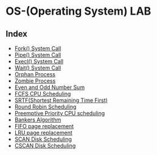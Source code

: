 # OS-(Operating System) LAB

## Index

  - [Fork() System Call](./codes/fork().c)
  - [Pipe() System Call](./codes/Pipe().c)
  - [Execl() System Call](./codes/execl_system_call.c)
  - [Wait() System Call](./codes/wait_system_call.c)
  - [Orphan Process](./codes/Orphan_process.c)
  - [Zombie Process](./codes/Zombie_Process.c)
  - [Even and Odd Number Sum](./codes/Even_Odd_Sum.c)
  - [FCFS CPU Scheduling](./codes/FCFS_using_Array.c)
  - [SRTF(Shortest Remaining Time First)](./codes/SRTF_using_Array.c)
  - [Round Robin Scheduling](./codes/Round_Robin.c)
  - [Preemptive Priority CPU scheduling](./codes/Preemptive_Priority_CPU_scheduling.c)
  - [Bankers Algorithm](./codes/Bankers_Algorithm.c)
  - [FIFO page replacement](./codes/FIFO_page_replacement.c)
  - [LRU page replacement](./codes/LRU_page_replacement.c)
  - [SCAN Disk Scheduling](./codes/Scan_Disk_Scheduling.c)
  - [CSCAN Disk Scheduling](./codes/CSCAN_Disk_Scheduling.c)
